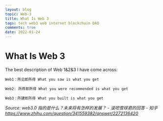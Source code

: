 ```yaml
---
layout: blog
topic: Web-3
title: What Is Web 3
tags: tech web3 web internet blockchain DAO 
comments: true
date: 2022-01-24
---
```


# What Is Web 3

The best description of Web 1&2&3 I have come across:

`Web1：所见即所得 What you saw is what you get`

`Web2: 所荐即所得 What you were recommended is what you get`

`Web3：所建即所得 What you built is what you get`

_Source: web3.0 指的是什么？未来将有怎样的发展？ - 滚吧雪球君的回答 - 知乎
https://www.zhihu.com/question/341559382/answer/2272136420_

